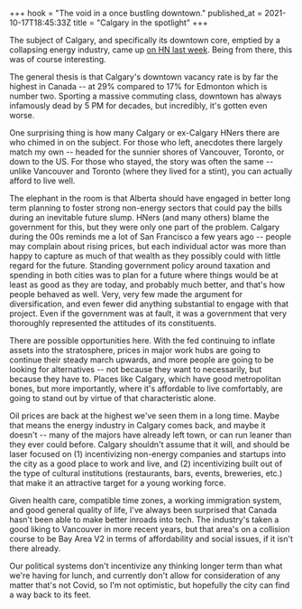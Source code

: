 +++
hook = "The void in a once bustling downtown."
published_at = 2021-10-17T18:45:33Z
title = "Calgary in the spotlight"
+++

The subject of Calgary, and specifically its downtown core, emptied by a collapsing energy industry, came up [on HN last week](https://news.ycombinator.com/item?id=28873926). Being from there, this was of course interesting.

The general thesis is that Calgary's downtown vacancy rate is by far the highest in Canada -- at 29% compared to 17% for Edmonton which is number two. Sporting a massive commuting class, downtown has always infamously dead by 5 PM for decades, but incredibly, it's gotten even worse.

One surprising thing is how many Calgary or ex-Calgary HNers there are who chimed in on the subject. For those who left, anecdotes there largely match my own -- headed for the sunnier shores of Vancouver, Toronto, or down to the US. For those who stayed, the story was often the same -- unlike Vancouver and Toronto (where they lived for a stint), you can actually afford to live well.

The elephant in the room is that Alberta should have engaged in better long term planning to foster strong non-energy sectors that could pay the bills during an inevitable future slump. HNers (and many others) blame the government for this, but they were only one part of the problem. Calgary during the 00s reminds me a lot of San Francisco a few years ago -- people may complain about rising prices, but each individual actor was more than happy to capture as much of that wealth as they possibly could with little regard for the future. Standing government policy around taxation and spending in both cities was to plan for a future where things would be at least as good as they are today, and probably much better, and that's how people behaved as well. Very, very few made the argument for diversification, and even fewer did anything substantial to engage with that project. Even if the government was at fault, it was a government that very thoroughly represented the attitudes of its constituents.

There are possible opportunities here. With the fed continuing to inflate assets into the stratosphere, prices in major work hubs are going to continue their steady march upwards, and more people are going to be looking for alternatives -- not because they want to necessarily, but because they have to. Places like Calgary, which have good metropolitan bones, but more importantly, where it's affordable to live comfortably, are going to stand out by virtue of that characteristic alone.

Oil prices are back at the highest we've seen them in a long time. Maybe that means the energy industry in Calgary comes back, and maybe it doesn't -- many of the majors have already left town, or can run leaner than they ever could before. Calgary shouldn't assume that it will, and should be laser focused on (1) incentivizing non-energy companies and startups into the city as a good place to work and live, and (2) incentivizing built out of the type of cultural institutions (restaurants, bars, events, breweries, etc.) that make it an attractive target for a young working force.

Given health care, compatible time zones, a working immigration system, and good general quality of life, I've always been surprised that Canada hasn't been able to make better inroads into tech. The industry's taken a good liking to Vancouver in more recent years, but that area's on a collision course to be Bay Area V2 in terms of affordability and social issues, if it isn't there already.

Our political systems don't incentivize any thinking longer term than what we're having for lunch, and currently don't allow for consideration of any matter that's not Covid, so I'm not optimistic, but hopefully the city can find a way back to its feet.
